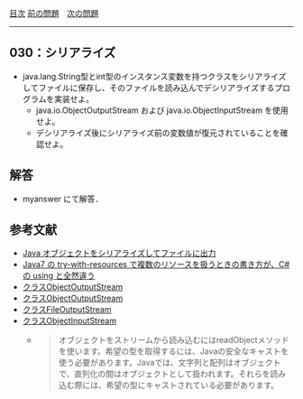[目次](../toc.md)
[前の問題](../029/README.md)　[次の問題](../031/README.md)


***
## 030：シリアライズ
* java.lang.String型とint型のインスタンス変数を持つクラスをシリアライズしてファイルに保存し、そのファイルを読み込んでデシリアライズするプログラムを実装せよ。
    * java.io.ObjectOutputStream および java.io.ObjectInputStream を使用せよ。
    * デシリアライズ後にシリアライズ前の変数値が復元されていることを確認せよ。

## 解答
- myanswer にて解答．

## 参考文献
- [Java オブジェクトをシリアライズしてファイルに出力 ](https://style.potepan.com/articles/33007.html)
- [Java7 の try-with-resources で複数のリソースを扱うときの書き方が、C# の using と全然違う](https://yujisoftware.hatenablog.com/entry/20110724/1311484252)
- [クラスObjectOutputStream](https://docs.oracle.com/javase/jp/8/docs/api/java/io/ObjectOutputStream.html)
- [クラスObjectOutputStream](https://docs.oracle.com/javase/jp/8/docs/api/java/io/ObjectOutputStream.html#writeObject-java.lang.Object-)
- [クラスFileOutputStream](https://docs.oracle.com/javase/jp/8/docs/api/java/io/FileOutputStream.html)
- [クラスObjectInputStream](https://docs.oracle.com/javase/jp/8/docs/api/java/io/ObjectInputStream.html#readObject--)
    - > オブジェクトをストリームから読み込むにはreadObjectメソッドを使います。希望の型を取得するには、Javaの安全なキャストを使う必要があります。Javaでは、文字列と配列はオブジェクトで、直列化の間はオブジェクトとして扱われます。それらを読み込む際には、希望の型にキャストされている必要があります。
